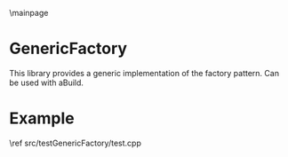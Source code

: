 \mainpage
# GenericFactory

This library provides a generic implementation of the factory pattern. Can be used with aBuild.

# Example

\ref src/testGenericFactory/test.cpp

